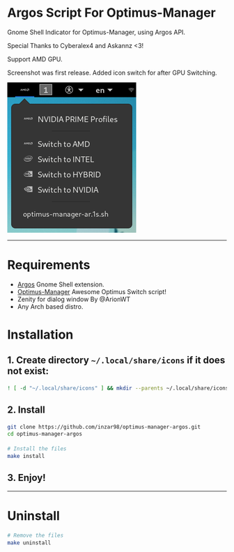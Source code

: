 # Argos Script For Optimus-Manager

Gnome Shell Indicator for Optimus-Manager, using Argos API.

Special Thanks to Cyberalex4 and Askannz <3!

Support AMD GPU.

Screenshot was first release. Added icon switch for after GPU Switching.

![NVidia Prime Argos Indicator](./screenshots/optimus-manager-1.png)

___

# Requirements

- [Argos](https://extensions.gnome.org/extension/1176/argos/) Gnome Shell extension.
- [Optimus-Manager](https://github.com/Askannz/optimus-manager) Awesome Optimus Switch script!
- Zenity for dialog window By @ArionWT
- Any Arch based distro.


# Installation

## 1. Create directory `~/.local/share/icons` if it does not exist:

  ```bash
  ! [ -d "~/.local/share/icons" ] && mkdir --parents ~/.local/share/icons
  ```

## 2. Install

  ```bash
  git clone https://github.com/inzar98/optimus-manager-argos.git
  cd optimus-manager-argos

  # Install the files
  make install
  ```

## 3. Enjoy!

___

# Uninstall

```bash
# Remove the files
make uninstall
```

